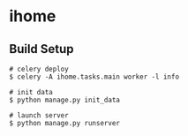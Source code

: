 # ihome

## Build Setup

```shell
# celery deploy
$ celery -A ihome.tasks.main worker -l info

# init data
$ python manage.py init_data

# launch server
$ python manage.py runserver
```

